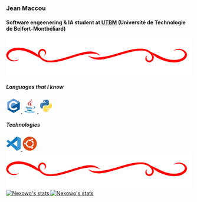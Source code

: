 ### Jean Maccou

#### Software engeenering & IA student at <a href="https://www.utbm.fr/">UTBM</a> (Université de Technologie de Belfort-Montbéliard)

<img src ="https://github.com/Nexowo/Nexowo/blob/main/Images/red-line.svg.hi.png" alt="separator" width="700" height="100"/>

##### Languages that I know

<!-- C -->
<a href="https://en.wikipedia.org/wiki/C_(programming_language)" target="_blank"> 
<img src="https://raw.githubusercontent.com/devicons/devicon/master/icons/c/c-original.svg" alt="c" width="40" height="40"/>
</a>

<!-- Java -->
<a href="https://www.java.com/en/" target="_blank"> 
<img src="https://raw.githubusercontent.com/devicons/devicon/master/icons/java/java-original.svg" alt="Java" width="40" height="40"/> 
</a>

<!-- Python -->
<a href="https://www.python.org/" target="_blank"> 
<img src="https://raw.githubusercontent.com/devicons/devicon/master/icons/python/python-original.svg" alt="Python" width="40" height="40"/> 
</a>

<br>

##### Technologies

<!-- VsCode -->
<a href="https://code.visualstudio.com/" target="_blank"> 
<img src="https://raw.githubusercontent.com/devicons/devicon/master/icons/vscode/vscode-original.svg" alt="VsCode" width="40" height="40"/> 
</a> 

<!-- Ubuntu -->
<a href="https://ubuntu.com/" target="_blank"> 
<img src="https://raw.githubusercontent.com/devicons/devicon/master/icons/ubuntu/ubuntu-plain.svg" alt="Ubuntu" width="40" height="40"/> 
</a> 

<img src ="https://github.com/Nexowo/Nexowo/blob/main/Images/red-line.svg.hi.png" alt="separator" width="700" height="100"/>

<div width="100%">
<a href="https://github.com/Nexowo?tab=repositories" target="_blank">
<img height="200" src="https://github-readme-stats.vercel.app/api?username=Nexowo&count_private=true&show_icons=true&theme=chartreuse-dark" alt="Nexowo's stats" /> 
<img height="200" src="https://github-readme-stats.vercel.app/api/top-langs/?username=Nexowo&theme=chartreuse-dark&layout=compact" alt="Nexowo's stats"/>
</a>
</div>

